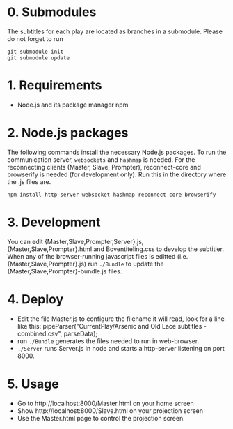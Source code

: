 # 0. Submodules
The subtitles for each play are located as branches in a submodule. Please do not forget to run 
```
git submodule init
git submodule update
```

# 1. Requirements
- Node.js and its package manager npm

# 2. Node.js packages

The following commands install the necessary Node.js packages. To run the communication server, `websockets` and `hashmap` is needed.
For the reconnecting clients (Master, Slave, Prompter), reconnect-core and browserify is needed (for development only). 
Run this in the directory where the .js files are.

```
npm install http-server websocket hashmap reconnect-core browserify
```

# 3. Development
You can edit {Master,Slave,Prompter,Server}.js, {Master,Slave,Prompter}.html and Boventiteling.css to develop the subtitler.
When any of the browser-running javascript files is editted (i.e. {Master,Slave,Prompter}.js) run `./Bundle` to update the {Master,Slave,Prompter}-bundle.js files.

# 4. Deploy
- Edit the file Master.js to configure the filename it will read, look for a line like this:
pipeParser("CurrentPlay/Arsenic and Old Lace subtitles - combined.csv", parseData);
- run `./Bundle` generates the files needed to run in web-browser.
- `./Server` runs Server.js in node and starts a http-server listening on port 8000.


# 5. Usage
- Go to http://localhost:8000/Master.html on your home screen
- Show http://localhost:8000/Slave.html on your projection screen
- Use the Master.html page to control the projection screen.

